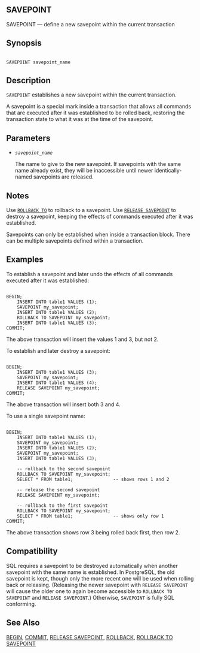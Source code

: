 ## SAVEPOINT

SAVEPOINT — define a new savepoint within the current transaction

## Synopsis

```

SAVEPOINT savepoint_name
```

## Description

`SAVEPOINT` establishes a new savepoint within the current transaction.

A savepoint is a special mark inside a transaction that allows all commands that are executed after it was established to be rolled back, restoring the transaction state to what it was at the time of the savepoint.

## Parameters

* *`savepoint_name`*

    The name to give to the new savepoint. If savepoints with the same name already exist, they will be inaccessible until newer identically-named savepoints are released.

## Notes

Use [`ROLLBACK TO`](sql-rollback-to.html "ROLLBACK TO SAVEPOINT") to rollback to a savepoint. Use [`RELEASE SAVEPOINT`](sql-release-savepoint.html "RELEASE SAVEPOINT") to destroy a savepoint, keeping the effects of commands executed after it was established.

Savepoints can only be established when inside a transaction block. There can be multiple savepoints defined within a transaction.

## Examples

To establish a savepoint and later undo the effects of all commands executed after it was established:

```

BEGIN;
    INSERT INTO table1 VALUES (1);
    SAVEPOINT my_savepoint;
    INSERT INTO table1 VALUES (2);
    ROLLBACK TO SAVEPOINT my_savepoint;
    INSERT INTO table1 VALUES (3);
COMMIT;
```

The above transaction will insert the values 1 and 3, but not 2.

To establish and later destroy a savepoint:

```

BEGIN;
    INSERT INTO table1 VALUES (3);
    SAVEPOINT my_savepoint;
    INSERT INTO table1 VALUES (4);
    RELEASE SAVEPOINT my_savepoint;
COMMIT;
```

The above transaction will insert both 3 and 4.

To use a single savepoint name:

```

BEGIN;
    INSERT INTO table1 VALUES (1);
    SAVEPOINT my_savepoint;
    INSERT INTO table1 VALUES (2);
    SAVEPOINT my_savepoint;
    INSERT INTO table1 VALUES (3);

    -- rollback to the second savepoint
    ROLLBACK TO SAVEPOINT my_savepoint;
    SELECT * FROM table1;               -- shows rows 1 and 2

    -- release the second savepoint
    RELEASE SAVEPOINT my_savepoint;

    -- rollback to the first savepoint
    ROLLBACK TO SAVEPOINT my_savepoint;
    SELECT * FROM table1;               -- shows only row 1
COMMIT;
```

The above transaction shows row 3 being rolled back first, then row 2.

## Compatibility

SQL requires a savepoint to be destroyed automatically when another savepoint with the same name is established. In PostgreSQL, the old savepoint is kept, though only the more recent one will be used when rolling back or releasing. (Releasing the newer savepoint with `RELEASE SAVEPOINT` will cause the older one to again become accessible to `ROLLBACK TO SAVEPOINT` and `RELEASE SAVEPOINT`.) Otherwise, `SAVEPOINT` is fully SQL conforming.

## See Also

[BEGIN](sql-begin.html "BEGIN"), [COMMIT](sql-commit.html "COMMIT"), [RELEASE SAVEPOINT](sql-release-savepoint.html "RELEASE SAVEPOINT"), [ROLLBACK](sql-rollback.html "ROLLBACK"), [ROLLBACK TO SAVEPOINT](sql-rollback-to.html "ROLLBACK TO SAVEPOINT")